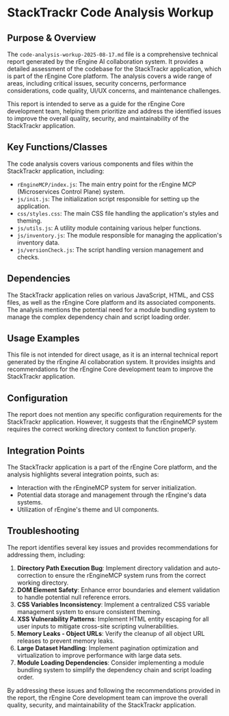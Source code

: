 # StackTrackr Code Analysis Workup

## Purpose & Overview

The `code-analysis-workup-2025-08-17.md` file is a comprehensive technical report generated by the rEngine AI collaboration system. It provides a detailed assessment of the codebase for the StackTrackr application, which is part of the rEngine Core platform. The analysis covers a wide range of areas, including critical issues, security concerns, performance considerations, code quality, UI/UX concerns, and maintenance challenges.

This report is intended to serve as a guide for the rEngine Core development team, helping them prioritize and address the identified issues to improve the overall quality, security, and maintainability of the StackTrackr application.

## Key Functions/Classes

The code analysis covers various components and files within the StackTrackr application, including:

- `rEngineMCP/index.js`: The main entry point for the rEngine MCP (Microservices Control Plane) system.
- `js/init.js`: The initialization script responsible for setting up the application.
- `css/styles.css`: The main CSS file handling the application's styles and theming.
- `js/utils.js`: A utility module containing various helper functions.
- `js/inventory.js`: The module responsible for managing the application's inventory data.
- `js/versionCheck.js`: The script handling version management and checks.

## Dependencies

The StackTrackr application relies on various JavaScript, HTML, and CSS files, as well as the rEngine Core platform and its associated components. The analysis mentions the potential need for a module bundling system to manage the complex dependency chain and script loading order.

## Usage Examples

This file is not intended for direct usage, as it is an internal technical report generated by the rEngine AI collaboration system. It provides insights and recommendations for the rEngine Core development team to improve the StackTrackr application.

## Configuration

The report does not mention any specific configuration requirements for the StackTrackr application. However, it suggests that the rEngineMCP system requires the correct working directory context to function properly.

## Integration Points

The StackTrackr application is a part of the rEngine Core platform, and the analysis highlights several integration points, such as:

- Interaction with the rEngineMCP system for server initialization.
- Potential data storage and management through the rEngine's data systems.
- Utilization of rEngine's theme and UI components.

## Troubleshooting

The report identifies several key issues and provides recommendations for addressing them, including:

1. **Directory Path Execution Bug**: Implement directory validation and auto-correction to ensure the rEngineMCP system runs from the correct working directory.
2. **DOM Element Safety**: Enhance error boundaries and element validation to handle potential null reference errors.
3. **CSS Variables Inconsistency**: Implement a centralized CSS variable management system to ensure consistent theming.
4. **XSS Vulnerability Patterns**: Implement HTML entity escaping for all user inputs to mitigate cross-site scripting vulnerabilities.
5. **Memory Leaks - Object URLs**: Verify the cleanup of all object URL releases to prevent memory leaks.
6. **Large Dataset Handling**: Implement pagination optimization and virtualization to improve performance with large data sets.
7. **Module Loading Dependencies**: Consider implementing a module bundling system to simplify the dependency chain and script loading order.

By addressing these issues and following the recommendations provided in the report, the rEngine Core development team can improve the overall quality, security, and maintainability of the StackTrackr application.
